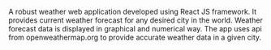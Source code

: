 A robust weather web application developed using React JS framework. It provides current weather forecast for any desired city in the world. Weather forecast data is displayed in graphical and numerical way. The app uses api from openweathermap.org to provide accurate weather data in a given city.
